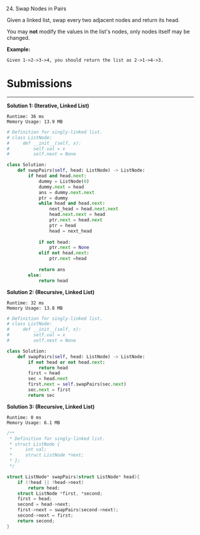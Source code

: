 24. Swap Nodes in Pairs

Given a linked list, swap every two adjacent nodes and return its head.

You may **not** modify the values in the list's nodes, only nodes itself may be changed.

 

**Example:**
```
Given 1->2->3->4, you should return the list as 2->1->4->3.
```

# Submissions
---
**Solution 1: (Iterative, Linked List)**
```
Runtime: 36 ms
Memory Usage: 13.9 MB
```
```python
# Definition for singly-linked list.
# class ListNode:
#     def __init__(self, x):
#         self.val = x
#         self.next = None

class Solution:
    def swapPairs(self, head: ListNode) -> ListNode:
        if head and head.next:
            dummy = ListNode(0)
            dummy.next = head
            ans = dummy.next.next
            ptr = dummy
            while head and head.next:
                next_head = head.next.next
                head.next.next = head
                ptr.next = head.next
                ptr = head
                head = next_head
                
            if not head:
                ptr.next = None
            elif not head.next:
                ptr.next =head
            
            return ans
        else:
            return head
```

**Solution 2: (Recursive, Linked List)**
```
Runtime: 32 ms
Memory Usage: 13.8 MB
```
```python
# Definition for singly-linked list.
# class ListNode:
#     def __init__(self, x):
#         self.val = x
#         self.next = None

class Solution:
    def swapPairs(self, head: ListNode) -> ListNode:
        if not head or not head.next:
            return head
        first = head
        sec = head.next
        first.next = self.swapPairs(sec.next)
        sec.next = first
        return sec
```

**Solution 3: (Recursive, Linked List)**
```
Runtime: 0 ms
Memory Usage: 6.1 MB
```
```c
/**
 * Definition for singly-linked list.
 * struct ListNode {
 *     int val;
 *     struct ListNode *next;
 * };
 */

struct ListNode* swapPairs(struct ListNode* head){
    if (!head || !head->next)
        return head;
    struct ListNode *first, *second;
    first = head;
    second = head->next;
    first->next = swapPairs(second->next);
    second->next = first;
    return second;
}
```
